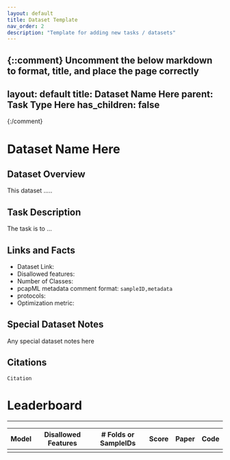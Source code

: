 ```yaml
---
layout: default
title: Dataset Template
nav_order: 2
description: "Template for adding new tasks / datasets"
---
```


{::comment}
Uncomment the below markdown to format, title, and place the page correctly
---
layout: default
title: Dataset Name Here
parent: Task Type Here
has_children: false
---
{:/comment}

# Dataset Name Here

## Dataset Overview

This dataset .....

## Task Description

The task is to ...

## Links and Facts
* Dataset Link: 
* Disallowed features: 
* Number of Classes: 
* pcapML metadata comment format: `sampleID,metadata`
* protocols: 
* Optimization metric:

## Special Dataset Notes

Any special dataset notes here

## Citations

```
Citation
```


# Leaderboard
___

| Model | Disallowed Features | # Folds or SampleIDs | Score | Paper | Code |
|:-----:|---------------------|----------------------|:-----:|-------|------|
|       |                     |                      |       |       |      |

